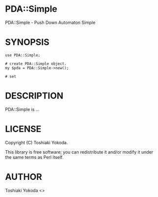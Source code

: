 # PDA::Simple

PDA::Simple - Push Down Automaton Simple

# SYNOPSIS

    use PDA::Simple;

    # create PDA::Simple object.
    my $pda = PDA::Simple->new();

    # set

# DESCRIPTION

PDA::Simple is ...

# LICENSE

Copyright (C) Toshiaki Yokoda.

This library is free software; you can redistribute it and/or modify
it under the same terms as Perl itself.

# AUTHOR

Toshiaki Yokoda <>
